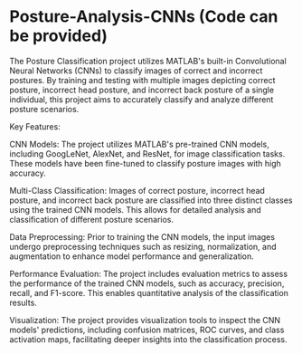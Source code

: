# Posture-Analysis-CNNs (Code can be provided)

The Posture Classification project utilizes MATLAB's built-in Convolutional Neural Networks (CNNs) to classify images of correct and incorrect postures. By training and testing with multiple images depicting correct posture, incorrect head posture, and incorrect back posture of a single individual, this project aims to accurately classify and analyze different posture scenarios.

Key Features:

CNN Models: The project utilizes MATLAB's pre-trained CNN models, including GoogLeNet, AlexNet, and ResNet, for image classification tasks. These models have been fine-tuned to classify posture images with high accuracy.

Multi-Class Classification: Images of correct posture, incorrect head posture, and incorrect back posture are classified into three distinct classes using the trained CNN models. This allows for detailed analysis and classification of different posture scenarios.

Data Preprocessing: Prior to training the CNN models, the input images undergo preprocessing techniques such as resizing, normalization, and augmentation to enhance model performance and generalization.

Performance Evaluation: The project includes evaluation metrics to assess the performance of the trained CNN models, such as accuracy, precision, recall, and F1-score. This enables quantitative analysis of the classification results.

Visualization: The project provides visualization tools to inspect the CNN models' predictions, including confusion matrices, ROC curves, and class activation maps, facilitating deeper insights into the classification process.
